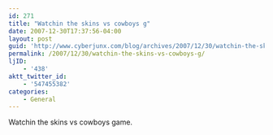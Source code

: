 ```yaml
---
id: 271
title: "Watchin the skins vs cowboys g"
date: 2007-12-30T17:37:56-04:00
layout: post
guid: 'http://www.cyberjunx.com/blog/archives/2007/12/30/watchin-the-skins-vs-cowboys-g/'
permalink: /2007/12/30/watchin-the-skins-vs-cowboys-g/
ljID:
    - '438'
aktt_twitter_id:
    - '547455382'
categories:
    - General
---
```


Watchin the skins vs cowboys game.